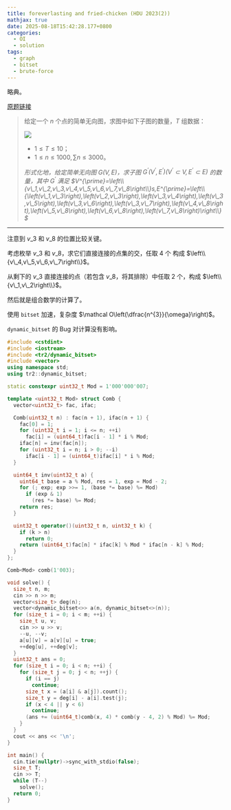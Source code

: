 ```yaml
---
title: foreverlasting and fried-chicken (HDU 2023(2))
mathjax: true
date: 2025-08-18T15:42:28.177+0800
categories:
  - OI
  - solution
tags:
  - graph
  - bitset
  - brute-force
---
```


略典。

[原题链接](https://acm.hdu.edu.cn/showproblem.php?pid=7293)

> 给定一个 $n$ 个点的简单无向图，求图中如下子图的数量，$T$ 组数据：
>
> ![](/image/C1105-1003-1.png)
>
> + $1\leqslant T\leqslant 10$；
> + $1\leqslant n\leqslant 1000,\sum n\leqslant 3000$。
>
> *形式化地，给定简单无向图 $G\left(V,E\right)$，求子图 $G^{\prime}\left(V^{\prime},E^{\prime}\right)\left(V^{\prime}\subset V,E^{\prime}\subset E\right)$ 的数量，其中 $G^{\prime}$ 满足 $V^{\prime}=\left\\{v\_1,v\_2,v\_3,v\_4,v\_5,v\_6,v\_7,v\_8\right\\}s,E^{\prime}=\left\\{\left(v\_1,v\_3\right),\left(v\_2,v\_3\right),\left(v\_3,v\_4\right),\left(v\_3,v\_5\right),\left(v\_3,v\_6\right),\left(v\_3,v\_7\right),\left(v\_4,v\_8\right),\left(v\_5,v\_8\right),\left(v\_6,v\_8\right),\left(v\_7,v\_8\right)\right\\}$*

<!-- more -->

---

注意到 $v\_3$ 和 $v\_8$ 的位置比较关键。

考虑枚举 $v\_3$ 和 $v\_8$，求它们直接连接的点集的交，任取 $4$ 个 构成 $\left\\{v\_4,v\_5,v\_6,v\_7\right\\}$。

从剩下的 $v\_3$ 直接连接的点（若包含 $v\_8$，将其排除）中任取 $2$ 个，构成 $\left\\{v\_1,v\_2\right\\}$。

然后就是组合数学的计算了。

使用 `bitset` 加速，复杂度 $\mathcal O\left(\dfrac{n^{3}}{\omega}\right)$。

`dynamic_bitset` 的 Bug 对计算没有影响。

```cpp
#include <cstdint>
#include <iostream>
#include <tr2/dynamic_bitset>
#include <vector>
using namespace std;
using tr2::dynamic_bitset;

static constexpr uint32_t Mod = 1'000'000'007;

template <uint32_t Mod> struct Comb {
  vector<uint32_t> fac, ifac;

  Comb(uint32_t n) : fac(n + 1), ifac(n + 1) {
    fac[0] = 1;
    for (uint32_t i = 1; i <= n; ++i)
      fac[i] = (uint64_t)fac[i - 1] * i % Mod;
    ifac[n] = inv(fac[n]);
    for (uint32_t i = n; i > 0; --i)
      ifac[i - 1] = (uint64_t)ifac[i] * i % Mod;
  }

  uint64_t inv(uint32_t a) {
    uint64_t base = a % Mod, res = 1, exp = Mod - 2;
    for (; exp; exp >>= 1, (base *= base) %= Mod)
      if (exp & 1)
        (res *= base) %= Mod;
    return res;
  }

  uint32_t operator()(uint32_t n, uint32_t k) {
    if (k > n)
      return 0;
    return (uint64_t)fac[n] * ifac[k] % Mod * ifac[n - k] % Mod;
  }
};

Comb<Mod> comb(1'003);

void solve() {
  size_t n, m;
  cin >> n >> m;
  vector<size_t> deg(n);
  vector<dynamic_bitset<>> a(n, dynamic_bitset<>(n));
  for (size_t i = 0; i < m; ++i) {
    size_t u, v;
    cin >> u >> v;
    --u, --v;
    a[u][v] = a[v][u] = true;
    ++deg[u], ++deg[v];
  }
  uint32_t ans = 0;
  for (size_t i = 0; i < n; ++i) {
    for (size_t j = 0; j < n; ++j) {
      if (i == j)
        continue;
      size_t x = (a[i] & a[j]).count();
      size_t y = deg[i] - a[i].test(j);
      if (x < 4 || y < 6)
        continue;
      (ans += (uint64_t)comb(x, 4) * comb(y - 4, 2) % Mod) %= Mod;
    }
  }
  cout << ans << '\n';
}

int main() {
  cin.tie(nullptr)->sync_with_stdio(false);
  size_t T;
  cin >> T;
  while (T--)
    solve();
  return 0;
}
```